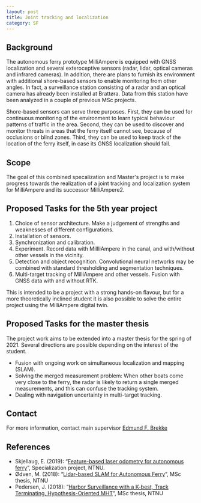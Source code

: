 ```yaml
---
layout: post
title: Joint tracking and localization
category: SF
---
```

## Background
The autonomous ferry prototype MilliAmpere is equipped with GNSS localization and several exteroceptive sensors (radar, lidar, optical cameras and infrared cameras). In addition, there are plans to furnish its environment with additional shore-based sensors to enable monitoring from other angles. In fact, a surveillance station consisting of a radar and an optical camera has already been installed at Brattøra. Data from this station have been analyzed in a couple of previous MSc projects. 

Shore-based sensors can serve three purposes. First, they can be used for continuous monitoring of the environment to learn typical behaviour patterns of traffic in the area. Second, they can be used to discover and monitor threats in areas that the ferry itself cannot see, because of occlusions or blind zones. Third, they can be used to keep track of the location of the ferry itself, in case its GNSS localization should fail. 



## Scope
The goal of this combined specalization and Master's project is to make progress towards the realization of a joint tracking and localization system for MilliAmpere and its successor MilliAmpere2.


## Proposed Tasks for the 5th year project

1. Choice of sensor architecture. Make a judgement of strengths and weaknesses of different configurations.
2. Installation of sensors. 
3. Synchronization and calibration. 
4. Experiment. Record data with MillliAmpere in the canal, and with/without other vessels in the vicinity. 
5. Detection and object recognition. Convolutional neural networks may be combined with standard thresholding and segmentation techniques. 
6. Multi-target tracking of MilliAmpere and other vessels. Fusion with GNSS data with and without RTK.

This is intended to be a project with a strong hands-on flavour, but for a more theoretically inclined student it is also possible to solve the entire project using the MilliAmpere digital twin. 

## Proposed Tasks for the master thesis

The project work aims to be extended into a master thesis for the spring of 2021. Several directions are possible depending on the interest of the student. 

*  Fusion with ongoing work on simultaneous localization and mapping (SLAM). 
* Solving the merged measurement problem: When other boats come very close to the ferry, the radar is likely to return a single merged measurements, and this can confuse the tracking system. 
* Dealing with navigation uncertainty in multi-target tracking. 

## Contact
For more information, contact main supervisor [Edmund F. Brekke](http://www.ntnu.no/ansatte/edmundfo)

## References

* Skjellaug, E. (2019): “[Feature-based laser odometry for autonomous ferry](http://folk.ntnu.no/edmundfo/msc2019-2020/Skjellaug-laser-odo.pdf)”, Specialization project, NTNU. 
* Ødven, M. (2018): “[Lidar-based SLAM for Autonomous Ferry](http://folk.ntnu.no/edmundfo/msc2019-2020/MasterFinalReducedMarius.pdf)”, MSc thesis, NTNU
* Pedersen, J. (2018): “[Harbor Surveillance with a K-best, Track Terminating, Hypothesis-Oriented MHT](http://folk.ntnu.no/edmundfo/msc2019-2020/masteroppgaveJesperPedersenReduced.pdf)”, MSc thesis, NTNU

